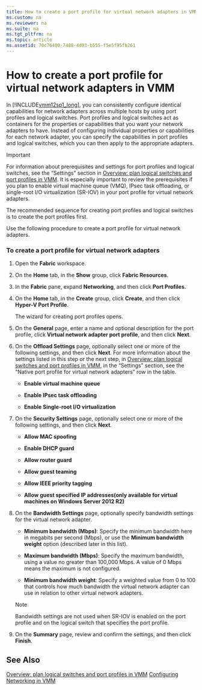 ```yaml
---
title: How to create a port profile for virtual network adapters in VMM
ms.custom: na
ms.reviewer: na
ms.suite: na
ms.tgt_pltfrm: na
ms.topic: article
ms.assetid: 70c76400-7488-4d03-b555-f5e5f95fb261
---
```

# How to create a port profile for virtual network adapters in VMM
In [!INCLUDE[vmm12sp1_long](./Token/vmm12sp1_long_md.md)], you can consistently configure identical capabilities for network adapters across multiple hosts by using port profiles and logical switches. Port profiles and logical switches act as containers for the properties or capabilities that you want your network adapters to have. Instead of configuring individual properties or capabilities for each network adapter, you can specify the capabilities in port profiles and logical switches, which you can then apply to the appropriate adapters.

> [!IMPORTANT]
> For information about prerequisites and settings for port profiles and logical switches, see the “Settings” section in [Overview: plan logical switches and port profiles in VMM](./Overview--plan-logical-switches-and-port-profiles-in-VMM.md). It is especially important to review the prerequisites if you plan to enable virtual machine queue \(VMQ\), IPsec task offloading, or single\-root I\/O virtualization \(SR\-IOV\) in your port profile for virtual network adapters.

The recommended sequence for creating port profiles and logical switches is to create the port profiles first.

Use the following procedure to create a port profile for virtual network adapters.

### To create a port profile for virtual network adapters

1.  Open the **Fabric** workspace.

2.  On the **Home** tab, in the **Show** group, click **Fabric Resources**.

3.  In the **Fabric** pane, expand **Networking**, and then click **Port Profiles**.

4.  On the **Home** tab, in the **Create** group, click **Create**, and then click **Hyper\-V Port Profile**.

    The wizard for creating port profiles opens.

5.  On the **General** page, enter a name and optional description for the port profile, click **Virtual network adapter port profile**, and then click **Next**.

6.  On the **Offload Settings** page, optionally select one or more of the following settings, and then click **Next**. For more information about the settings listed in this step or the next step, in [Overview: plan logical switches and port profiles in VMM](./Overview--plan-logical-switches-and-port-profiles-in-VMM.md), in the “Settings” section, see the “Native port profile for virtual network adapters” row in the table.

    -   **Enable virtual machine queue**

    -   **Enable IPsec task offloading**

    -   **Enable Single\-root I\/O virtualization**

7.  On the **Security Settings** page, optionally select one or more of the following settings, and then click **Next**.

    -   **Allow MAC spoofing**

    -   **Enable DHCP guard**

    -   **Allow router guard**

    -   **Allow guest teaming**

    -   **Allow IEEE priority tagging**

    -   **Allow guest specified IP addresses\(only available for virtual machines on Windows Server 2012 R2\)**

8.  On the **Bandwidth Settings** page, optionally specify bandwidth settings for the virtual network adapter.

    -   **Minimum bandwidth \(Mbps\)**: Specify the minimum bandwidth here in megabits per second \(Mbps\), or use the **Minimum bandwidth weight** option \(described later in this list\).

    -   **Maximum bandwidth \(Mbps\)**: Specify the maximum bandwidth, using a value no greater than 100,000 Mbps. A value of 0 Mbps means the maximum is not configured.

    -   **Minimum bandwidth weight**: Specify a weighted value from 0 to 100 that controls how much bandwidth the virtual network adapter can use in relation to other virtual network adapters.

    > [!NOTE]
    > Bandwidth settings are not used when SR\-IOV is enabled on the port profile and on the logical switch that specifies the port profile.

9. On the **Summary** page, review and confirm the settings, and then click **Finish**.

## See Also
[Overview: plan logical switches and port profiles in VMM](./Overview--plan-logical-switches-and-port-profiles-in-VMM.md)
[Configuring Networking in VMM](./Configuring-Networking-in-VMM.md)


